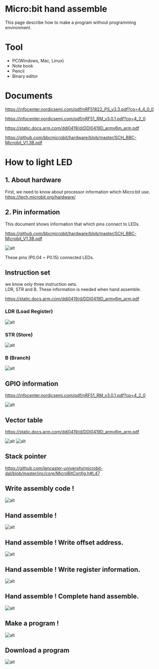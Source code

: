 # Micro:bit hand assemble

This page describe how to make a program without programming environment.


# Tool

 - PC(Windows, Mac, Linux)
 - Note book
 - Pencil
 - Binary editor

# Documents

https://infocenter.nordicsemi.com/pdf/nRF51822_PS_v3.3.pdf?cp=4_4_0_0

https://infocenter.nordicsemi.com/pdf/nRF51_RM_v3.0.1.pdf?cp=4_2_0



https://static.docs.arm.com/ddi0419/d/DDI0419D_armv6m_arm.pdf



https://github.com/bbcmicrobit/hardware/blob/master/SCH_BBC-Microbit_V1.3B.pdf


# How to light LED

## 1. About hardware

First, we need to know about processor information which Micro:bit use.  
https://tech.microbit.org/hardware/


## 2. Pin information

This document shows information that which pins connect to LEDs.

https://github.com/bbcmicrobit/hardware/blob/master/SCH_BBC-Microbit_V1.3B.pdf

![alt](images/004.jpg)

These pins (P0.04 ~ P0.15) connected LEDs.

## Instruction set

we know only three instruction sets.  
LDR, STR and B.
These information is needed when hand assemble.

https://static.docs.arm.com/ddi0419/d/DDI0419D_armv6m_arm.pdf

### LDR (Load Register)

![alt](images/001.jpg)
### STR (Store)

![alt](images/002.jpg)

### B (Branch)
![alt](images/003.jpg)


## GPIO information

https://infocenter.nordicsemi.com/pdf/nRF51_RM_v3.0.1.pdf?cp=4_2_0

![alt](images/005.jpg)


## Vector table

https://static.docs.arm.com/ddi0419/d/DDI0419D_armv6m_arm.pdf

![alt](images/006.jpg)
![alt](images/007.jpg)


## Stack pointer

https://github.com/lancaster-university/microbit-dal/blob/master/inc/core/MicroBitConfig.h#L47





## Write assembly code !
![alt](images/009.jpg)

## Hand assemble !
![alt](images/010.jpg)

## Hand assemble ! Write offset address.
![alt](images/011.jpg)

## Hand assemble ! Write register information.
![alt](images/012.jpg)

## Hand assemble ! Complete hand assemble.

![alt](images/013.jpg)

## Make a program !
![alt](images/008.jpg)

## Download a program
![alt](images/014.jpg)

